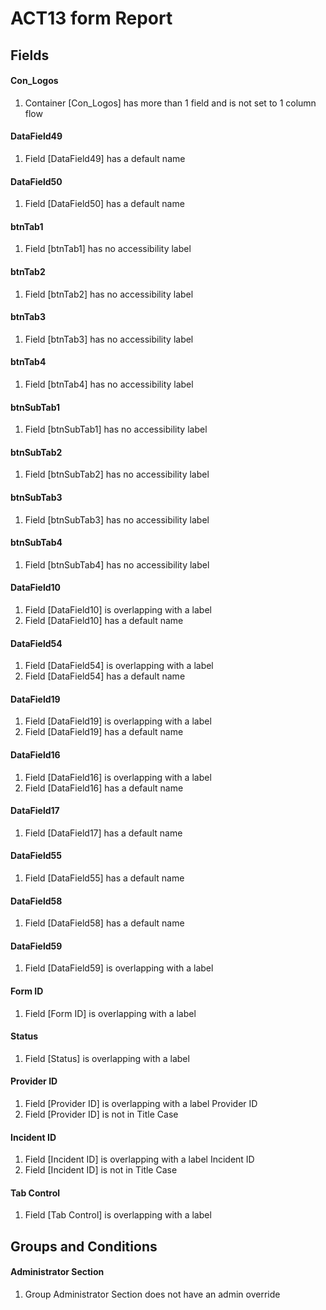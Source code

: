 # ACT13 form Report
## Fields
#### Con_Logos
1. Container [Con_Logos] has more than 1 field and is not set to 1 column flow
#### DataField49
1. Field [DataField49] has a default name
#### DataField50
1. Field [DataField50] has a default name
#### btnTab1
1. Field [btnTab1] has no accessibility label
#### btnTab2
1. Field [btnTab2] has no accessibility label
#### btnTab3
1. Field [btnTab3] has no accessibility label
#### btnTab4
1. Field [btnTab4] has no accessibility label
#### btnSubTab1
1. Field [btnSubTab1] has no accessibility label
#### btnSubTab2
1. Field [btnSubTab2] has no accessibility label
#### btnSubTab3
1. Field [btnSubTab3] has no accessibility label
#### btnSubTab4
1. Field [btnSubTab4] has no accessibility label
#### DataField10
1. Field [DataField10] is overlapping with a label
2. Field [DataField10] has a default name
#### DataField54
1. Field [DataField54] is overlapping with a label
2. Field [DataField54] has a default name
#### DataField19
1. Field [DataField19] is overlapping with a label
2. Field [DataField19] has a default name
#### DataField16
1. Field [DataField16] is overlapping with a label
2. Field [DataField16] has a default name
#### DataField17
1. Field [DataField17] has a default name
#### DataField55
1. Field [DataField55] has a default name
#### DataField58
1. Field [DataField58] has a default name
#### DataField59
1. Field [DataField59] is overlapping with a label
#### Form ID
1. Field [Form ID] is overlapping with a label
#### Status
1. Field [Status] is overlapping with a label
#### Provider ID
1. Field [Provider ID] is overlapping with a label
Provider ID
1. Field [Provider ID] is not in Title Case
#### Incident ID
1. Field [Incident ID] is overlapping with a label
Incident ID
1. Field [Incident ID] is not in Title Case
#### Tab Control
1. Field [Tab Control] is overlapping with a label
## Groups and Conditions
#### Administrator Section
1. Group Administrator Section does not have an admin override
